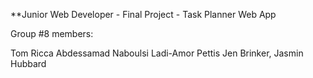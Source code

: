 **Junior Web Developer - Final Project - Task Planner Web App

Group #8 members:

Tom Ricca
Abdessamad Naboulsi
Ladi-Amor Pettis
Jen Brinker, 
Jasmin Hubbard
